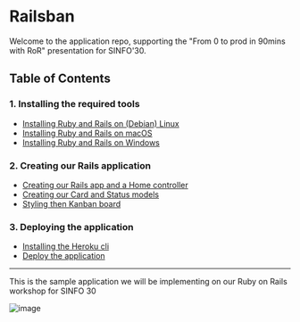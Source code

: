 # Railsban

Welcome to the application repo, supporting the "From 0 to prod in 90mins with RoR" presentation for SINFO'30.

## Table of Contents

### 1. Installing the required tools
- [Installing Ruby and Rails on (Debian) Linux](https://github.com/josetapadas/railsban/wiki/Installing-Ruby-and-Rails-on-(Debian)-Linux)
- [Installing Ruby and Rails on macOS](https://github.com/josetapadas/railsban/wiki/Installing-Ruby-and-Rails-on-macOS)
- [Installing Ruby and Rails on Windows](https://github.com/josetapadas/railsban/wiki/Installing-Ruby-and-Rails-on-Windows)

### 2. Creating our Rails application
- [Creating our Rails app and a Home controller](https://github.com/josetapadas/railsban/wiki/Creating-our-Rails-app-and-a-simple-controller)
- [Creating our Card and Status models](https://github.com/josetapadas/railsban/wiki/Creating-our-Card-and-Status-models)
- [Styling then Kanban board](https://github.com/josetapadas/railsban/wiki/Styling-then-Kanban-board)


### 3. Deploying the application
- [Installing the Heroku cli](https://github.com/josetapadas/railsban/wiki/Installing-the-Heroku-cli)
- [Deploy the application](https://github.com/josetapadas/railsban/wiki/Deploy-the-application)

--- 

This is the sample application we will be implementing on our Ruby on Rails workshop for SINFO 30

![image](https://user-images.githubusercontent.com/2318265/222013169-1ee967b6-eb88-4c2b-96cd-03686c139cbf.png)

